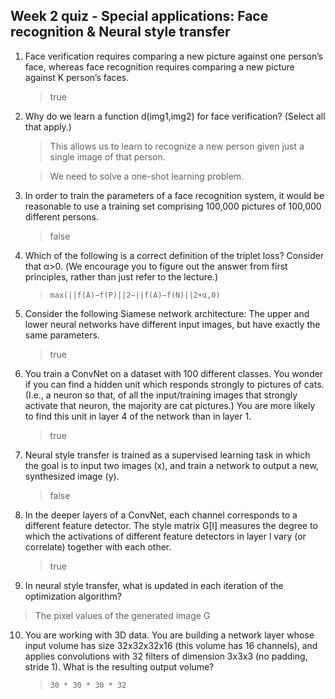 ## Week 2 quiz - Special applications: Face recognition & Neural style transfer

1. Face verification requires comparing a new picture against one person’s face, whereas face recognition requires comparing a new picture against K person’s faces.

	> true

2. Why do we learn a function d(img1,img2) for face verification? (Select all that apply.)

	> This allows us to learn to recognize a new person given just a single image of that person.

	> We need to solve a one-shot learning problem.

3. In order to train the parameters of a face recognition system, it would be reasonable to use a training set comprising 100,000 pictures of 100,000 different persons.

	> false

4. Which of the following is a correct definition of the triplet loss? Consider that α>0. (We encourage you to figure out the answer from first principles, rather than just refer to the lecture.)

	> ```max(||f(A)−f(P)||2−||f(A)−f(N)||2+α,0)```


5. Consider the following Siamese network architecture: The upper and lower neural networks have different input images, but have exactly the same parameters.

	> true

6. You train a ConvNet on a dataset with 100 different classes. You wonder if you can find a hidden unit which responds strongly to pictures of cats. (I.e., a neuron so that, of all the input/training images that strongly activate that neuron, the majority are cat pictures.) You are more likely to find this unit in layer 4 of the network than in layer 1.

	> true

7. Neural style transfer is trained as a supervised learning task in which the goal is to input two images (x), and train a network to output a new, synthesized image (y).

	> false

8. In the deeper layers of a ConvNet, each channel corresponds to a different feature detector. The style matrix G[l] measures the degree to which the activations of different feature detectors in layer l vary (or correlate) together with each other.

	> true

9. In neural style transfer, what is updated in each iteration of the optimization algorithm?

> The pixel values of the generated image G

10. You are working with 3D data. You are building a network layer whose input volume has size 32x32x32x16 (this volume has 16 channels), and applies convolutions with 32 filters of dimension 3x3x3 (no padding, stride 1). What is the resulting output volume?

	> ```30 * 30 * 30 * 32```

